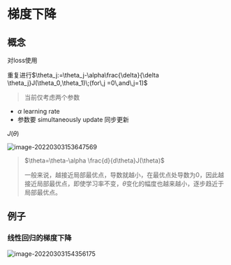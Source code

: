 # 梯度下降

## 概念

对loss使用

重复进行$\theta_j:=\theta_j-\alpha\frac{\delta}{\delta \theta_j}J(\theta_0,\theta_1)\;(for\,j =0\,and\,j=1)$

> 当前仅考虑两个参数

- $\alpha$   learning rate
- 参数要 simultaneously update 同步更新

$J(\theta)$

![image-20220303153647569](C:\Users\liuzhenwei\AppData\Roaming\Typora\typora-user-images\image-20220303153647569.png)

>$\theta=\theta-\alpha \frac{d}{d\theta}J(\theta)$
>
>一般来说，越接近局部最优点，导数就越小，在最优点处导数为0，因此越接近局部最优点，即使学习率不变，$\theta$变化的幅度也越来越小，逐步趋近于局部最优点。

## 例子

### 线性回归的梯度下降

![image-20220303154356175](C:\Users\liuzhenwei\AppData\Roaming\Typora\typora-user-images\image-20220303154356175.png)

